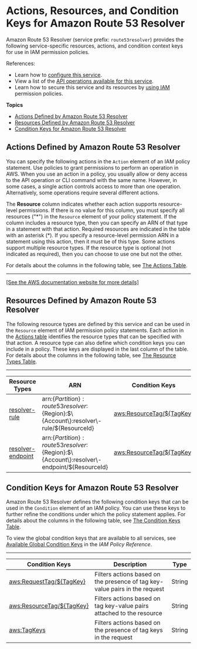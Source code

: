 # Actions, Resources, and Condition Keys for Amazon Route 53 Resolver<a name="list_amazonroute53resolver"></a>

Amazon Route 53 Resolver \(service prefix: `route53resolver`\) provides the following service\-specific resources, actions, and condition context keys for use in IAM permission policies\.

References:
+ Learn how to [configure this service](https://docs.aws.amazon.com/Route53/latest/DeveloperGuide/)\.
+ View a list of the [API operations available for this service](https://docs.aws.amazon.com/Route53/latest/APIReference/)\.
+ Learn how to secure this service and its resources by [using IAM](https://docs.aws.amazon.com/Route53/latest/DeveloperGuide/auth-and-access-control.html) permission policies\.

**Topics**
+ [Actions Defined by Amazon Route 53 Resolver](#amazonroute53resolver-actions-as-permissions)
+ [Resources Defined by Amazon Route 53 Resolver](#amazonroute53resolver-resources-for-iam-policies)
+ [Condition Keys for Amazon Route 53 Resolver](#amazonroute53resolver-policy-keys)

## Actions Defined by Amazon Route 53 Resolver<a name="amazonroute53resolver-actions-as-permissions"></a>

You can specify the following actions in the `Action` element of an IAM policy statement\. Use policies to grant permissions to perform an operation in AWS\. When you use an action in a policy, you usually allow or deny access to the API operation or CLI command with the same name\. However, in some cases, a single action controls access to more than one operation\. Alternatively, some operations require several different actions\.

The **Resource** column indicates whether each action supports resource\-level permissions\. If there is no value for this column, you must specify all resources \("\*"\) in the `Resource` element of your policy statement\. If the column includes a resource type, then you can specify an ARN of that type in a statement with that action\. Required resources are indicated in the table with an asterisk \(\*\)\. If you specify a resource\-level permission ARN in a statement using this action, then it must be of this type\. Some actions support multiple resource types\. If the resource type is optional \(not indicated as required\), then you can choose to use one but not the other\.

For details about the columns in the following table, see [The Actions Table](reference_policies_actions-resources-contextkeys.md#actions_table)\.


****  
[\[See the AWS documentation website for more details\]](http://docs.aws.amazon.com/IAM/latest/UserGuide/list_amazonroute53resolver.html)

## Resources Defined by Amazon Route 53 Resolver<a name="amazonroute53resolver-resources-for-iam-policies"></a>

The following resource types are defined by this service and can be used in the `Resource` element of IAM permission policy statements\. Each action in the [Actions table](#amazonroute53resolver-actions-as-permissions) identifies the resource types that can be specified with that action\. A resource type can also define which condition keys you can include in a policy\. These keys are displayed in the last column of the table\. For details about the columns in the following table, see [The Resource Types Table](reference_policies_actions-resources-contextkeys.md#resources_table)\.


****  

| Resource Types | ARN | Condition Keys | 
| --- | --- | --- | 
|   [ resolver\-rule ](https://docs.aws.amazon.com/Route53/latest/DeveloperGuide/access-control-overview.html#access-control-resources)  |  arn:$\{Partition\}:route53resolver:$\{Region\}:$\{Account\}:resolver\-rule/$\{ResourceId\}  |   [ aws:ResourceTag/$\{TagKey\} ](#amazonroute53resolver-aws_ResourceTag___TagKey_)   | 
|   [ resolver\-endpoint ](https://docs.aws.amazon.com/Route53/latest/DeveloperGuide/access-control-overview.html#access-control-resources)  |  arn:$\{Partition\}:route53resolver:$\{Region\}:$\{Account\}:resolver\-endpoint/$\{ResourceId\}  |   [ aws:ResourceTag/$\{TagKey\} ](#amazonroute53resolver-aws_ResourceTag___TagKey_)   | 

## Condition Keys for Amazon Route 53 Resolver<a name="amazonroute53resolver-policy-keys"></a>

Amazon Route 53 Resolver defines the following condition keys that can be used in the `Condition` element of an IAM policy\. You can use these keys to further refine the conditions under which the policy statement applies\. For details about the columns in the following table, see [The Condition Keys Table](reference_policies_actions-resources-contextkeys.md#context_keys_table)\.

To view the global condition keys that are available to all services, see [Available Global Condition Keys](reference_policies_condition-keys.html#AvailableKeys) in the *IAM Policy Reference*\.


****  

| Condition Keys | Description | Type | 
| --- | --- | --- | 
|   [ aws:RequestTag/$\{TagKey\} ](https://docs.aws.amazon.com/IAM/latest/UserGuide/reference_policies_condition-keys.html#condition-keys-requesttag)  | Filters actions based on the presence of tag key\-value pairs in the request | String | 
|   [ aws:ResourceTag/$\{TagKey\} ](https://docs.aws.amazon.com/IAM/latest/UserGuide/reference_policies_condition-keys.html#condition-keys-resourcetag)  | Filters actions based on tag key\-value pairs attached to the resource | String | 
|   [ aws:TagKeys ](https://docs.aws.amazon.com/IAM/latest/UserGuide/reference_policies_condition-keys.html#condition-keys-tagkeys)  | Filters actions based on the presence of tag keys in the request | String | 